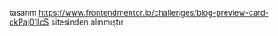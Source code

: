 tasarım https://www.frontendmentor.io/challenges/blog-preview-card-ckPaj01IcS sitesinden alınmıştır
